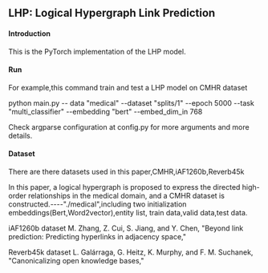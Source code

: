 ## LHP: Logical Hypergraph Link Prediction  

#### Introduction

 This is the PyTorch implementation of the LHP model.

#### Run

For example,this command train and test a LHP model on CMHR dataset

python main.py -- data "medical" --dataset "splits/1" --epoch 5000 --task "multi_classifier" --embedding "bert" --embed_dim_in 768

 Check argparse configuration at config.py for more arguments and more details. 

#### Dataset

There are there datasets used in this paper,CMHR,iAF1260b,Reverb45k

In this paper, a logical hypergraph is proposed to express the directed high-order relationships in the medical domain, and a CMHR dataset is constructed.----"./medical",including two initialization embeddings(Bert,Word2vector),entity list, train data,valid data,test data.

iAF1260b  dataset          M. Zhang, Z. Cui, S. Jiang, and Y. Chen, "Beyond link prediction: Predicting hyperlinks in adjacency space," 

Reverb45k  dataset          L. Galárraga, G. Heitz, K. Murphy, and F. M. Suchanek, "Canonicalizing open knowledge bases," 

